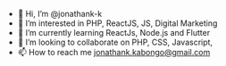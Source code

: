 - 👋 Hi, I’m @jonathank-k
- 👀 I’m interested in PHP, ReactJS, JS, Digital Marketing
- 🌱 I’m currently learning ReactJs, Node.js and Flutter
- 💞️ I’m looking to collaborate on PHP, CSS, Javascript, 
- 📫 How to reach me jonathank.kabongo@gmail.com

<!---
jokey2/jonathankk is a ✨ special ✨ repository because its `README.md` (this file) appears on your GitHub profile.
You can click the Preview link to take a look at your changes.
--->
